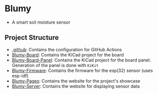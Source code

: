 # Blumy

- A smart soil moisture sensor

## Project Structure

- [.github](.github): Contains the configuration for GitHub Actions
- [Blumy-Board](Blumy-Board): Contains the KiCad project for the board
- [Blumy-Board-Panel](Blumy-Board-Panel): Contains the KiCad project for the board panel. Generation of the panel is done with `KiKit`
- [Blumy-Firmware](Blumy-Firmware): Contains the firmware for the esp(32) sensor (uses esp-idf)
- [Blumy-Pages](Blumy-Pages): Contains the website for the project's showcase
- [Blumy-Server](Blumy-Server): Contains the website for displaying sensor data
